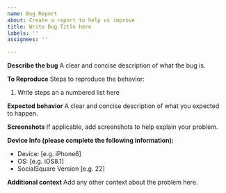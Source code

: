 ```yaml
---
name: Bug Report
about: Create a report to help us improve
title: Write Bug Title here
labels: ''
assignees: ''

---
```


**Describe the bug**
A clear and concise description of what the bug is.

**To Reproduce**
Steps to reproduce the behavior:
1. Write steps an a numbered list here

**Expected behavior**
A clear and concise description of what you expected to happen.

**Screenshots**
If applicable, add screenshots to help explain your problem.

**Device Info (please complete the following information):**
 - Device: [e.g. iPhone6]
 - OS: [e.g. iOS8.1]
 - SocialSquare Version [e.g. 22]

**Additional context**
Add any other context about the problem here.
